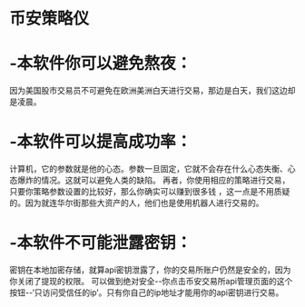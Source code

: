# 币安策略仪
# -本软件你可以避免熬夜：
因为美国股市交易员不可避免在欧洲美洲白天进行交易，那边是白天，我们这边却是凌晨。 
# -本软件可以提高成功率：
计算机，它的参数就是他的心态。参数一旦固定，它就不会存在什么心态失衡、心态爆炸的情况。这就可以避免人类的缺陷。 再者，你使用相应的策略进行交易，只要你策略参数设置的比较好，那么你确实可以赚到很多钱 ，这一点是不用质疑的。因为就连华尔街那些大资产的人，他们也是使用机器人进行交易的。 
# -本软件不可能泄露密钥：
密钥在本地加密存储，就算api密钥泄露了，你的交易所账户仍然是安全的，因为你关闭了提现的权限。 可以做到绝对安全--你点击币安交易所api管理页面的这个按钮--‘只访问受信任的ip’。只有你自己的ip地址才能用你的api密钥进行交易。
